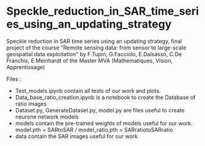 # Speckle_reduction_in_SAR_time_series_using_an_updating_strategy
Speckle reduction in SAR time series using an updating strategy, final project of the course "Remote sensing data: from sensor to large-scale geospatial data exploitation" by F.Tupin, G.Facciolo, E.Dalsasso, C.De Franchis, E.Meinhardt of the Master MVA (Mathematiques, Vision, Apprentissage)

Files :
- Test_models.ipynb contain all tests of our work and plots.
- Data_base_ratio_creation.ipynb is a notebook to create the Database of ratio images
- Dataset.py, GenerateDataset.py, model.py are files useful to create neurone network models
- models contain the pre-trained weights of models useful for our work. model.pth = SARtoSAR / model_ratio.pth = SARratiotoSARratio
- data contain the SAR images useful for our work
